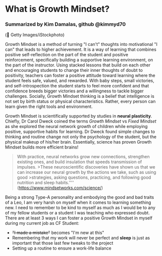 # What is Growth Mindset?
### Summarized by Kim Damalas, github @kimmyd70

(:camera_flash: Getty Images/iStockphoto)

Growth Mindset is a method of turning "I can't" thoughts into motivational "I can" that leads to higher achievement. It is a way of learning that combines positive self-reflection on the part of the student and positive reinforcement, specifically building a supportive learning environment, on the part of the instructor. Using stacked lessons that build on each other and encouraging students to change their inner thoughts of doubt to positivity, teachers can foster a positive attitude toward learning where the student feels safe, valued, and rewarded.  With baby steps, small victories, and self-introspection the student starts to feel more confident and that confidence breeds bigger victories and a willingness to tackle bigger challenges. Socially, Growth Mindset thinking is a belief that intelligence is not set by birth status or physical characteristics.  Rather, every person can learn given the right tools and environment.

Growth Mindset is scientifically supported by studies in **neural plasticity**.  Chiefly, Dr Carol Dweck coined the terms *Growth Mindset* vs *Fixed Mindset* as she explored the neural network growth of children while employing positive, supportive habits for learning.  Dr Dweck found simple changes to thinking and routine change not only the psychology of the student, but the physical makeup of his/her brain.  Essentially, science has proven Growth Mindset builds more efficient brains!

>With practice, neural networks grow new connections, strengthen existing ones, and build insulation that speeds transmission of impulses. >These neuroscientific discoveries have shown us that we can increase our neural growth by the actions we take, such as using good >strategies, asking questions, practicing, and following good nutrition and sleep habits.'''' (https://www.mindsetworks.com/science/)

Being a strong Type-A personality and embodying the good and bad traits of a Leo, I am very harsh on myself when it comes to learning something new. I need to remember to be kind to myself as much as I would be to any of my fellow students or a student I was teaching who expressed doubt.  There are at least 3 ways I can foster a positive Growth Mindset in myself during my current job as CF Student:

* ~~"I made a mistake"~~ becomes "I'm new at this"
* Remembering that my work will never be perfect and **sleep** is just as important that those last few tweaks to the project
* Setting up a routine to ensure a work-life balance
